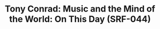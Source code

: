 ---
ee_id: '4412'
site: '1'
type: '2'
long_id: 2017-044 On This Day
url: 2017-044-on-this-day
title: 'Tony Conrad: Music and the Mind of the World: On This Day (SRF-044)'
year: '2017'
medium: Twitter bot
commission:
dims:
pitch: Bot so u can follow Tony Conrads Music and the Mind of the World 40 yrs l8r
  on the daily uptake ....
ps:
live_url: https://twitter.com/on_this_day_mmw
related: "[4411] [2015-095-music-and-the-mind-of-the-world] 2015-095 Music and the
  Mind of the World"
youtube:
imgs: mmw-bot-2017-044-database-ih--uPUu_1.jpg,mmw-bot-2017-044-database-ih--8j3K_1.jpg,mmw-bot-2017-044-database-ih--QCQu_1.jpg
subheading:
display_year: '2017'
download:
add_credit:
add_credits:
related_code:
layout: things-i-made
---